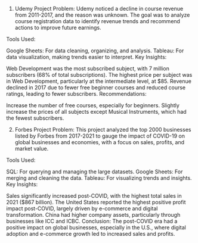 1. Udemy Project
Problem: Udemy noticed a decline in course revenue from 2011-2017, and the reason was unknown.
The goal was to analyze course registration data to identify revenue trends and recommend actions to improve future earnings.

Tools Used:

Google Sheets: For data cleaning, organizing, and analysis.
Tableau: For data visualization, making trends easier to interpret.
Key Insights:

Web Development was the most subscribed subject, with 7 million subscribers (68% of total subscriptions).
The highest price per subject was in Web Development, particularly at the intermediate level, at $85.
Revenue declined in 2017 due to fewer free beginner courses and reduced course ratings, leading to fewer subscribers.
Recommendations:

Increase the number of free courses, especially for beginners.
Slightly increase the prices of all subjects except Musical Instruments, which had the fewest subscribers.


2. Forbes Project
Problem: This project analyzed the top 2000 businesses listed by Forbes from 2017-2021 to gauge the impact of COVID-19 on global businesses and economies, with a focus on sales, profits, and market value.

Tools Used:

SQL: For querying and managing the large datasets.
Google Sheets: For merging and cleaning the data.
Tableau: For visualizing trends and insights.
Key Insights:

Sales significantly increased post-COVID, with the highest total sales in 2021 ($867 billion).
The United States reported the highest positive profit impact post-COVID, largely driven by e-commerce and digital transformation.
China had higher company assets, particularly through businesses like ICC and ICBC.
Conclusion: The post-COVID era had a positive impact on global businesses, especially in the U.S., where digital adoption and e-commerce growth led to increased sales and profits.
